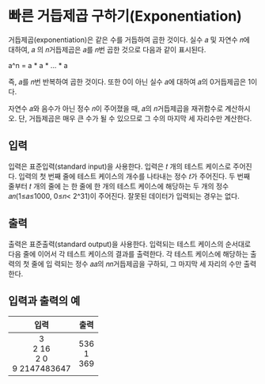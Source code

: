 # 빠른 거듭제곱 구하기(Exponentiation)

거듭제곱(exponentiation)은 같은 수를 거듭하여 곱한 것이다. 실수 𝑎 및 자연수 𝑛에 대하여, 𝑎 의 𝑛거듭제곱은 𝑎를 𝑛번 곱한 것으로 다음과 같이 표시된다.

a^n = a \* a \* ... \* a

즉, 𝑎를 𝑛번 반복하여 곱한 것이다. 또한 0이 아닌 실수 𝑎에 대하여 𝑎의 0거듭제곱은 1이다.

자연수 𝑎와 음수가 아닌 정수 𝑛이 주어졌을 때, 𝑎의 𝑛거듭제곱을 재귀함수로 계산하시오. 단, 거듭제곱은 매우 큰 수가 될 수 있으므로 그 수의 마지막 세 자리수만 계산한다.

## 입력

입력은 표준입력(standard input)을 사용한다. 입력은 𝑡 개의 테스트 케이스로 주어진다. 입력의 첫 번째 줄에 테스트 케이스의 개수를 나타내는 정수 𝑡가 주어진다. 두 번째 줄부터 𝑡 개의 줄에 는 한 줄에 한 개의 테스트 케이스에 해당하는 두 개의 정수 𝑎𝑛(1≤𝑎≤1000, 0≤𝑛< 2^31)이 주어진다. 잘못된 데이터가 입력되는 경우는 없다.

## 출력

출력은 표준출력(standard output)을 사용한다. 입력되는 테스트 케이스의 순서대로 다음 줄에 이어서 각 테스트 케이스의 결과를 출력한다. 각 테스트 케이스에 해당하는 출력의 첫 줄에 입 력되는 정수 𝑎𝑎의 𝑛𝑛거듭제곱을 구하되, 그 마지막 세 자리의 수만 출력한다.

## 입력과 출력의 예

|                   입력                    |         출력          |
| :---------------------------------------: | :-------------------: |
| 3 <br/> 2 16 <br/> 2 0 <br/> 9 2147483647 | 536 <br/> 1 <br/> 369 |
